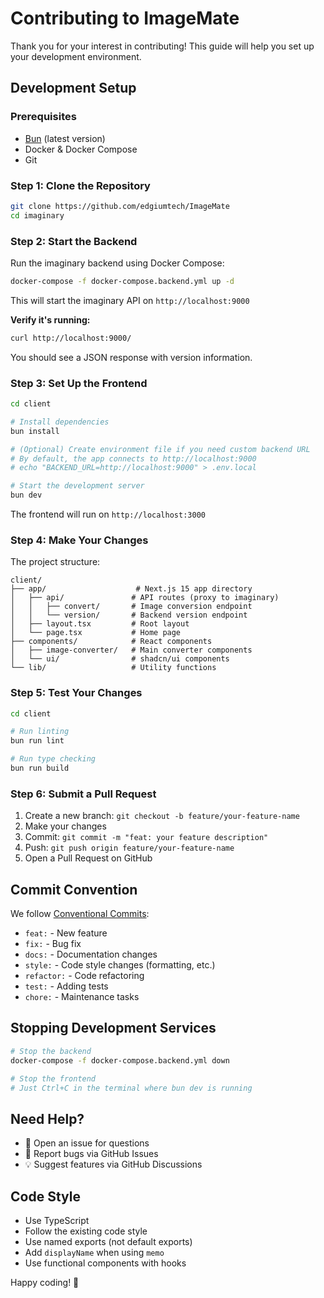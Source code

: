 # Contributing to ImageMate

Thank you for your interest in contributing! This guide will help you set up your development environment.

## Development Setup

### Prerequisites

- [Bun](https://bun.sh) (latest version)
- Docker & Docker Compose
- Git

### Step 1: Clone the Repository

```bash
git clone https://github.com/edgiumtech/ImageMate
cd imaginary
```

### Step 2: Start the Backend

Run the imaginary backend using Docker Compose:

```bash
docker-compose -f docker-compose.backend.yml up -d
```

This will start the imaginary API on `http://localhost:9000`

**Verify it's running:**

```bash
curl http://localhost:9000/
```

You should see a JSON response with version information.

### Step 3: Set Up the Frontend

```bash
cd client

# Install dependencies
bun install

# (Optional) Create environment file if you need custom backend URL
# By default, the app connects to http://localhost:9000
# echo "BACKEND_URL=http://localhost:9000" > .env.local

# Start the development server
bun dev
```

The frontend will run on `http://localhost:3000`

### Step 4: Make Your Changes

The project structure:

```
client/
├── app/                    # Next.js 15 app directory
│   ├── api/               # API routes (proxy to imaginary)
│   │   ├── convert/       # Image conversion endpoint
│   │   └── version/       # Backend version endpoint
│   ├── layout.tsx         # Root layout
│   └── page.tsx           # Home page
├── components/            # React components
│   ├── image-converter/   # Main converter components
│   └── ui/                # shadcn/ui components
└── lib/                   # Utility functions
```

### Step 5: Test Your Changes

```bash
cd client

# Run linting
bun run lint

# Run type checking
bun run build
```

### Step 6: Submit a Pull Request

1. Create a new branch: `git checkout -b feature/your-feature-name`
2. Make your changes
3. Commit: `git commit -m "feat: your feature description"`
4. Push: `git push origin feature/your-feature-name`
5. Open a Pull Request on GitHub

## Commit Convention

We follow [Conventional Commits](https://www.conventionalcommits.org/):

- `feat:` - New feature
- `fix:` - Bug fix
- `docs:` - Documentation changes
- `style:` - Code style changes (formatting, etc.)
- `refactor:` - Code refactoring
- `test:` - Adding tests
- `chore:` - Maintenance tasks

## Stopping Development Services

```bash
# Stop the backend
docker-compose -f docker-compose.backend.yml down

# Stop the frontend
# Just Ctrl+C in the terminal where bun dev is running
```

## Need Help?

- 💬 Open an issue for questions
- 🐛 Report bugs via GitHub Issues
- 💡 Suggest features via GitHub Discussions

## Code Style

- Use TypeScript
- Follow the existing code style
- Use named exports (not default exports)
- Add `displayName` when using `memo`
- Use functional components with hooks

Happy coding! 🚀
